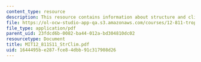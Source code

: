 ```yaml
---
content_type: resource
description: This resource contains information about structure and climatology.
file: https://ol-ocw-studio-app-qa.s3.amazonaws.com/courses/12-811-tropical-meteorology-spring-2011/1644495be287fce84dbb91c317908d26_MIT12_811S11_StrClim.pdf
file_type: application/pdf
parent_uid: 23fdcd6b-0082-ba44-012a-bd304810dc02
resourcetype: Document
title: MIT12_811S11_StrClim.pdf
uid: 1644495b-e287-fce8-4dbb-91c317908d26
---
```

